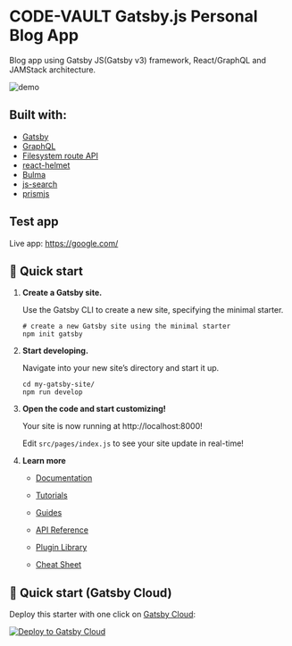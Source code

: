 # CODE-VAULT Gatsby.js Personal Blog App

Blog app using Gatsby JS(Gatsby v3) framework, React/GraphQL and JAMStack architecture.

![demo](https://raw.githubusercontent.com/crissesoto/gatsby-blog-app/master/public/og.png)

## Built with:

- [Gatsby](https://www.gatsbyjs.com/)
- [GraphQL](https://graphql.org/)
- [Filesystem route API](https://www.gatsbyjs.com/docs/reference/routing/file-system-route-api/)
- [react-helmet](https://www.npmjs.com/package/react-helmet)
- [Bulma](https://bulma.io/)
- [js-search](https://www.npmjs.com/package/js-search)
- [prismjs](https://prismjs.com/)

## Test app

Live app: <https://google.com/>


## 🚀 Quick start

1.  **Create a Gatsby site.**

    Use the Gatsby CLI to create a new site, specifying the minimal starter.

    ```shell
    # create a new Gatsby site using the minimal starter
    npm init gatsby
    ```

2.  **Start developing.**

    Navigate into your new site’s directory and start it up.

    ```shell
    cd my-gatsby-site/
    npm run develop
    ```

3.  **Open the code and start customizing!**

    Your site is now running at http://localhost:8000!

    Edit `src/pages/index.js` to see your site update in real-time!

4.  **Learn more**

    - [Documentation](https://www.gatsbyjs.com/docs/?utm_source=starter&utm_medium=readme&utm_campaign=minimal-starter)

    - [Tutorials](https://www.gatsbyjs.com/tutorial/?utm_source=starter&utm_medium=readme&utm_campaign=minimal-starter)

    - [Guides](https://www.gatsbyjs.com/tutorial/?utm_source=starter&utm_medium=readme&utm_campaign=minimal-starter)

    - [API Reference](https://www.gatsbyjs.com/docs/api-reference/?utm_source=starter&utm_medium=readme&utm_campaign=minimal-starter)

    - [Plugin Library](https://www.gatsbyjs.com/plugins?utm_source=starter&utm_medium=readme&utm_campaign=minimal-starter)

    - [Cheat Sheet](https://www.gatsbyjs.com/docs/cheat-sheet/?utm_source=starter&utm_medium=readme&utm_campaign=minimal-starter)

## 🚀 Quick start (Gatsby Cloud)

Deploy this starter with one click on [Gatsby Cloud](https://www.gatsbyjs.com/cloud/):

[<img src="https://www.gatsbyjs.com/deploynow.svg" alt="Deploy to Gatsby Cloud">](https://www.gatsbyjs.com/dashboard/deploynow?url=https://github.com/gatsbyjs/gatsby-starter-minimal)
